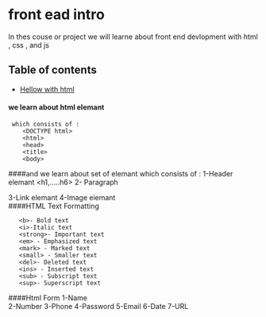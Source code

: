 # front ead intro
 In thes couse or project we will learne about front end devlopment with html , css , and js




## Table of contents
 * [Hellow with html](#general-info)

 #### we learn about html elemant
     which consists of :   
        <DOCTYPE html>
        <html>
        <head>
        <title>
        <body>

####and we learn about set of elemant
    which consists of :
     1-Header elemant
        <h1,.....h6>
     2- Paragraph
        <p> 
     3-Link elemant
        <a>
     4-Image eiemant
        <img>  
####HTML Text Formatting

       <b>- Bold text
       <i>-Italic text
       <strong>- Important text 
       <em> - Emphasized text
       <mark> - Marked text
       <small> - Smaller text 
       <del>- Deleted text
       <ins> - Inserted text
       <sub> - Subscript text 
       <sup>- Superscript text

####Html Form
     1-Name   
     2-Number
     3-Phone
     4-Password
     5-Email
     6-Date
     7-URL